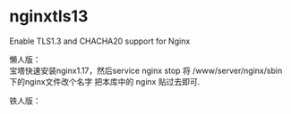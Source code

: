 # nginxtls13
Enable TLS1.3 and CHACHA20 support for Nginx


懒人版：  
宝塔快速安装nginx1.17，然后service nginx stop
将 /www/server/nginx/sbin 下的nginx文件改个名字
把本库中的 nginx 贴过去即可.



铁人版：  






